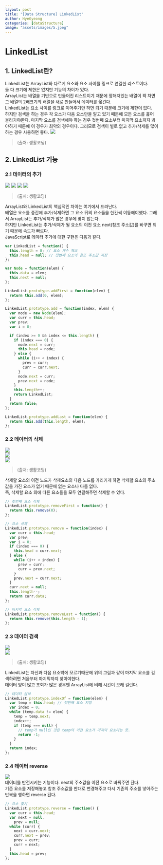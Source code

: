 ```yaml
---
layout: post
title: "[Data Structure] LinkedList"
author: HyeGyeong
categories: [dataStructure]
image: "assets/images/5.jpeg"
---
```


# LinkedList

## 1. LinkedList란?

LinkedList는 ArrayList와 다르게 요소와 요소 사이를 링크로 연결한 리스트이다. <br/>
둘 다 크기에 제한은 없지만 기능의 차이가 있다.<br/>
ArrayList는 배열을 기반으로 만들어진 리스트이기 때문에 정해져있는 배열이 꽉 차면 그 배열의 2배크기의 배열을 새로 만들어서 데이터를 옮긴다.<br/>
LinkedList는 요소 사이를 링크로 이어주기만 하면 되기 때문에 크기에 제한이 없다.<br/>
하지만 검색을 하는 경우 각 요소가 다음 요소만을 알고 있기 때문에 모든 요소를 훑어 올라가야한다.
마지막 요소를 검색해야 하는 경우 첫번째 요소부터 마지막 요소까지 봐야하기 때문에 이 경우가 최악의 경우이다.
그러므로 검색이 별로 없고 추가/삭제를 많이 하는 경우 사용하면 좋다.
<img src="https://s3.ap-northeast-2.amazonaws.com/opentutorials-user-file/module/1335/2939.png" />

> (출처: 생활코딩)

## 2. LinkedList 기능

### 2.1 데이터의 추가

<img src="https://s3.ap-northeast-2.amazonaws.com/opentutorials-user-file/module/1335/2922.png" />
<img src="https://s3.ap-northeast-2.amazonaws.com/opentutorials-user-file/module/1335/2923.png" />
<img src="https://s3.ap-northeast-2.amazonaws.com/opentutorials-user-file/module/1335/2924.png" />
<img src="https://s3.ap-northeast-2.amazonaws.com/opentutorials-user-file/module/1335/2926.png" />

> (출처: 생활코딩)

ArrayList와 LinkedList의 핵심적인 차이는 여기에서 드러난다. <br/>
배열은 요소를 중간에 추가/삭제하면 그 요소 뒤의 요소들을 한칸씩 이동해야했다. 그래서 ArrayList는 추가/삭제가 많은 경우에 맞지 않는다.<br/>
하지만 LinkedList는 추가/삭제가 될 요소의 이전 요소 next(참조 주소값)를 바꾸면 되기 때문에 속도가 빠르다.<br/>
JavaScript로 데이터 추가에 대한 구현은 다음과 같다.

```javascript
var LinkedList = function() {
  this.length = 0; // 요소 개수 체크
  this.head = null; // 첫번째 요소의 참조 주소값 저장
};

var Node = function(elem) {
  this.data = elem;
  this.next = null;
};

LinkedList.prototype.addFirst = function(elem) {
  return this.add(0, elem);
};

LinkedList.prototype.add = function(index, elem) {
  var node = new Node(elem);
  var curr = this.head;
  var prev;
  var i = 0;

  if (index >= 0 && index <= this.length) {
    if (index === 0) {
      node.next = curr;
      this.head = node;
    } else {
      while (i++ < index) {
        prev = curr;
        curr = curr.next;
      }
      node.next = curr;
      prev.next = node;
    }
    this.length++;
    return LinkedList;
  }
  return false;
};

LinkedList.prototype.addLast = function(elem) {
  return this.add(this.length, elem);
};
```

### 2.2 데이터의 삭제

<img src="https://s3.ap-northeast-2.amazonaws.com/opentutorials-user-file/module/1335/2934.png"><br/>
<img src="https://s3.ap-northeast-2.amazonaws.com/opentutorials-user-file/module/1335/2935.png"><br/>
<img src="https://s3.ap-northeast-2.amazonaws.com/opentutorials-user-file/module/1335/2936.png"><br/>

> (출처: 생활코딩)

삭제할 요소의 이전 노드가 삭제요소의 다음 노드를 가리키게 하면 삭제할 요소의 주소값을 가진 요소가 없기 때문에 없는 요소나 다름 없다.<br>
즉, 삭제할 요소 외에 다른 요소들을 모두 연결해주면 삭제할 수 있다.

```javascript
// 첫번째 요소 삭제
LinkedList.prototype.removeFirst = function() {
  return this.remove(0);
};

// 요소 삭제
LinkedList.prototype.remove = function(index) {
  var curr = this.head;
  var prev;
  var i = 0;
  if (index === 0) {
    this.head = curr.next;
  } else {
    while (i++ < index) {
      prev = curr;
      curr = prev.next;
    }
    prev.next = curr.next;
  }
  curr.next = null;
  this.length--;
  return curr.data;
};

// 마지막 요소 삭제
LinkedList.prototype.removeLast = function() {
  return this.remove(this.length - 1);
};
```

### 2.3 데이터 검색

<img src="https://s3.ap-northeast-2.amazonaws.com/opentutorials-user-file/module/1335/2938.png"><br/>
<img src="https://s3.ap-northeast-2.amazonaws.com/opentutorials-user-file/module/1335/2937.png">

> (출처: 생활코딩)

LinkedList는 자신과 다음 요소밖에 모르기때문에 위의 그림과 같이 마지막 요소를 검색하려면 처음부터 마지막까지 찾아야한다.<br>
데이터 양이 많고 조회가 많은 경우엔 ArrayList에 비해 시간이 오래 걸린다.

```javascript
// 데이터 검색
LinkedList.prototype.indexOf = function(elem) {
  var temp = this.head; // 첫번째 요소 지정
  var index = 0;
  while (temp.data != elem) {
    temp = temp.next;
    index++;
    if (temp === null) {
      // temp가 null인 것은 temp의 이전 요소가 마지막 요소라는 뜻.
      return -1;
    }
  }
  return index;
};
```

### 2.4 데이터 reverse

<img src="https://postfiles.pstatic.net/MjAxODA1MjNfMTk1/MDAxNTI3MDQ4NTQ1Njgy.oqanuP2mcg2e0XZovLcbKQIAi6PNieoDW035IpWD47wg.GbLaZprxvP1s9-Efb3qhqkk--9_7Has07DdQteHy9OMg.PNG.rat5730/image_361921741527048536721.png?type=w773"></br>
데이터를 반전시키는 기능이다. next의 주소값을 이전 요소로 바꿔주면 된다.<br>
기존 요소를 저장해놓고 참조 주소값를 반대로 변경해주고 다시 기존의 주소를 넣어주는 반복을 행하면 reverse 된다.<br/>

```javascript
// 요소 찾기
LinkedList.prototype.reverse = function() {
  var curr = this.head;
  var next = null,
    prev = null;
  while (curr) {
    next = curr.next;
    curr.next = prev;
    prev = curr;
    curr = next;
  }
  this.head = prev;
};
```
